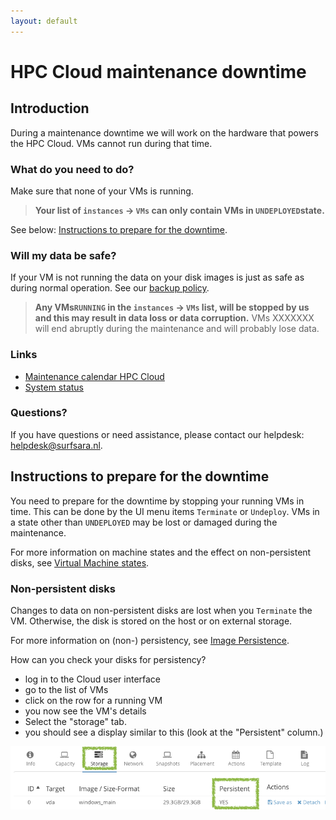 ```yaml
---
layout: default
---
```


# HPC Cloud maintenance downtime

## Introduction

During a maintenance downtime we will work on the hardware that powers the HPC Cloud.
VMs cannot run during that time.

### What do you need to do?

Make sure that none of your VMs is running.

> **Your list of `instances` &rarr; `VMs` can only contain VMs in `UNDEPLOYED`state.**


See below: [Instructions to prepare for the downtime](#instructions-to-prepare-for-the-downtime).

### Will my data be safe?
 
If your VM is not running the data on your disk images is just as safe as during normal operation.
See our [backup policy](https://userinfo.surfsara.nl/systems/hpc-cloud/backup-policy).

> **Any VMs`RUNNING` in the `instances` &rarr; `VMs` list, will be stopped by us and this may result in data loss or data corruption.**
VMs XXXXXXX will end abruptly during the maintenance and will probably lose data. 


### Links

- [Maintenance calendar HPC Cloud](/maintenance)
- [System status](https://userinfo.surfsara.nl/systems/status)

### Questions?  

If you have questions or need assistance, please contact our helpdesk: [helpdesk@surfsara.nl](mailto:helpdesk@surfsara.nl).

## Instructions to prepare for the downtime

You need to prepare for the downtime by stopping your running VMs in time.
This can be done by the UI menu items `Terminate` or `Undeploy`.
VMs in a state other than `UNDEPLOYED` may be lost or damaged during the maintenance.

For more information on machine states and the effect on non-persistent disks, see [Virtual Machine states](../vm-states).  

### Non-persistent disks

Changes to data on non-persistent disks are lost when you `Terminate` the VM.
Otherwise, the disk is stored on the host or on external storage.

For more information on (non-) persistency, see [Image Persistence](http://doc.hpccloud.surfsara.nl/image_persistence).

How can you check your disks for persistency?

- log in to the Cloud user interface
- go to the list of VMs
- click on the row for a running VM
- you now see the VM's details
- Select the "storage" tab. 
- you should see a display similar to this (look at the "Persistent" column.)

![vm disk tab](../images/vm-storage.png)
 
